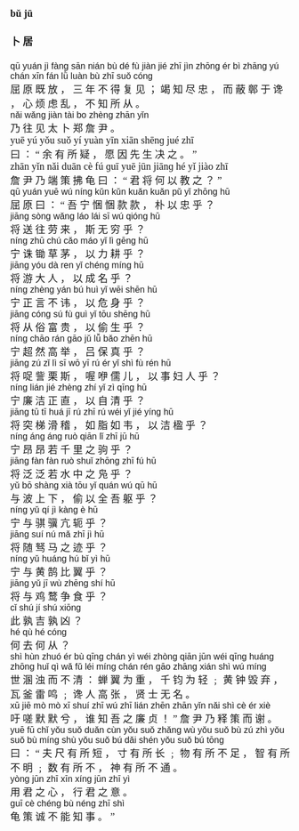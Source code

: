 <font face=楷体 size=4>


#### bǔ  jū  
#### 卜  居  



<font face=Arial size=3>qū  yuán  jì  fànɡ  sān  nián  bù  dé  fù  jiàn  jié  zhī  jìn  zhōnɡ  ér  bì  zhānɡ  yú  chán  xīn  fán  lǜ  luàn  bù  zhī  suǒ  cónɡ</font>  
屈  原  既  放 ，  三  年  不  得  复  见 ；  竭  知  尽  忠 ，  而  蔽  鄣  于  谗 ，  心  烦  虑  乱 ，  不  知 所  从 。  
<font face=Arial size=3>nǎi  wǎnɡ  jiàn  tài  bo  zhènɡ  zhān  yǐn  </font>  
乃  往  见  太  卜  郑  詹  尹 。  
yuē  yú  yǒu  suǒ  yí  yuàn  yīn  xiān  shēnɡ  jué  zhī  
曰 ： “  余  有  所  疑 ，  愿  因  先  生  决  之 。 ”  
zhān  yǐn  nǎi  duān  cè  fú  ɡuī  yuē  jūn  jiānɡ  hé  yǐ  jiào  zhī  
詹  尹  乃  端  策  拂  龟  曰 ： “  君  将  何  以  教  之 ？ ”  
<font face=Arial size=3>qū  yuán  yuē  wú  nínɡ  kǔn  kǔn  kuǎn  kuǎn  pǔ  yǐ  zhōnɡ  hū</font>  
屈  原  曰 ： “  吾  宁  悃  悃  款  款 ，  朴  以  忠  乎 ？  
<font face=Arial size=3>jiānɡ  sònɡ  wǎnɡ  láo  lái  sī  wú  qiónɡ  hū</font>  
将  送  往  劳  来 ，  斯  无  穷  乎 ？  
<font face=Arial size=3>nínɡ  zhū  chú  cǎo  máo  yǐ  lì  ɡēnɡ  hū</font>  
宁  诛  锄  草  茅 ，  以  力  耕  乎 ？  
<font face=Arial size=3>jiānɡ  yóu  dà  ren  yǐ  chénɡ  mínɡ  hū</font>  
将  游  大  人 ，  以  成  名  乎 ？  
<font face=Arial size=3>nínɡ  zhènɡ  yán  bú  huì  yǐ  wēi  shēn  hū</font>  
宁  正  言  不  讳 ，  以  危  身  乎 ？  
<font face=Arial size=3>jiānɡ  cónɡ  sú  fù ɡuì   yǐ  tōu  shēnɡ  hū</font>  
将  从  俗  富  贵 ，  以  偷  生  乎 ？  
<font face=Arial size=3>nínɡ  chāo  rán  ɡāo  jǔ  lǚ  bǎo  zhēn  hū</font>  
宁  超  然  高  举 ，  吕  保  真  乎 ？  
<font face=Arial size=3>jiānɡ  zú  zǐ  lì  sī  wō  yī  rú  ér  yǐ  shì  fù  rén  hū</font>  
将  哫  訾  栗  斯 ，  喔  咿  儒  儿 ，  以  事  妇  人  乎 ？  
<font face=Arial size=3>nínɡ  lián  jié  zhènɡ  zhí  yǐ  zì  qīnɡ  hū</font>  
宁  廉  洁  正  直 ，  以  自  清  乎 ？  
<font face=Arial size=3>jiānɡ  tū  tī  huá  jī  rú  zhī  rú  wéi  yǐ  jié  yínɡ  hū</font>  
将  突  梯  滑  稽 ，  如  脂  如  韦 ，  以  洁  楹  乎 ？  
<font face=Arial size=3>nínɡ  ánɡ  ánɡ  ruò  qiān  lǐ  zhī  jū  hū</font>  
宁  昂  昂  若  千  里  之  驹  乎 ？  
<font face=Arial size=3>jiānɡ  fàn  fàn  ruò  shuǐ  zhōnɡ  zhī  fú  hū</font>  
将  泛  泛  若  水  中  之  凫  乎 ？  
<font face=Arial size=3>yǔ  bō  shànɡ  xià  tōu  yǐ  quán  wú  qū  hū</font>  
与  波  上  下 ，  偷  以  全  吾  躯  乎 ？  
<font face=Arial size=3>nínɡ  yǔ  qí  jì  kànɡ  è  hū</font>  
宁  与  骐  骥  亢  轭  乎 ？  
<font face=Arial size=3>jiānɡ  suí  nú  mǎ  zhī  jì  hū</font>  
将  随  驽  马  之  迹  乎 ？  
<font face=Arial size=3>nínɡ  yǔ  huánɡ  hú  bǐ  yì  hū</font>  
宁  与  黄  鹄  比  翼  乎 ？  
<font face=Arial size=3>jiānɡ  yǔ  jī  wù  zhēnɡ  shí  hū</font>  
将  与  鸡  鹜  争  食  乎 ？  
<font face=Arial size=3>cǐ  shú  jí  shú  xiōnɡ</font>  
此  孰  吉  孰  凶 ？  
<font face=Arial size=3>hé  qù  hé  cónɡ</font>  
何  去  何  从 ？  
<font face=Arial size=3>shì  hùn  zhuó  ér  bù  qīnɡ  chán  yì  wéi  zhònɡ  qiān  jūn  wéi  qīnɡ  huánɡ  zhōnɡ  huǐ  qì  wǎ  fǔ  léi  mínɡ  chán  rén  ɡāo  zhānɡ  xián  shì  wú  mínɡ</font>  
世  溷  浊  而  不  清 ：  蝉  翼  为  重 ，  千  钧  为  轻 ﹔  黄  钟  毁  弃 ，  瓦  釜  雷  鸣 ﹔  谗  人  高  张 ，  贤  士  无  名 。  
<font face=Arial size=3>xū  jiē  mò  mò  xī  shuí  zhī  wú  zhī  lián  zhēn  zhān  yǐn  nǎi  shì  cè  ér  xiè  </font>  
吁  嗟  默  默  兮 ，  谁  知  吾  之  廉  贞 ！ ”  詹  尹  乃  释  策  而  谢 。  
<font face=Arial size=3>yuē  fū  chǐ  yǒu  suǒ  duǎn  cùn  yǒu  suǒ  zhǎnɡ  wù  yǒu  suǒ  bù  zú  zhì  yǒu  suǒ  bù  mínɡ  shù  yǒu  suǒ  bú  dǎi  shén  yǒu  suǒ  bú  tōnɡ</font>  
曰 ： “  夫  尺  有  所  短 ，  寸  有  所  长 ﹔  物  有  所  不  足 ，  智  有  所  不  明 ﹔  数  有  所  不  ，  神  有  所  不  通 。  
<font face=Arial size=3>yònɡ  jūn  zhī  xīn  xínɡ  jūn  zhī  yì  </font>  
用  君  之  心 ，  行  君  之  意 。  
<font face=Arial size=3>ɡuī  cè  chénɡ  bù  nénɡ  zhī  shì</font>  
龟  策  诚  不  能  知  事 。 ”  



</font>